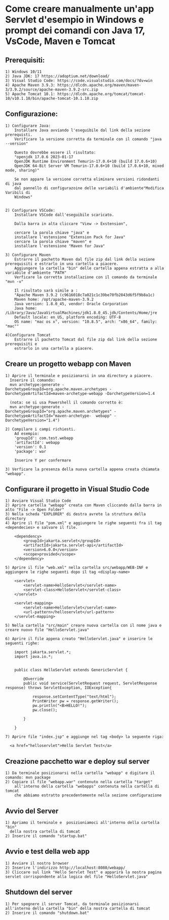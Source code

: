 # Come creare manualmente un'app Servlet d'esempio in Windows e prompt dei comandi con Java 17, VsCode, Maven e Tomcat

## Prerequisiti:

    1) Windows 10/11 
    2) Java JDK: 17 https://adoptium.net/download/
    3) Visual Studio Code: https://code.visualstudio.com/docs/?dv=win
    4) Apache Maven 3.9.3: https://dlcdn.apache.org/maven/maven-3/3.9.2/source/apache-maven-3.9.2-src.zip
    5) Apache Tomcat 10.1: https://dlcdn.apache.org/tomcat/tomcat-10/v10.1.10/bin/apache-tomcat-10.1.10.zip

        
## Configurazione:
        
        
    1) Configurare Java:
        Installare Java avviando l'eseguibile dal link della sezione prerequisti. 
        Verificare la versione corretta da terminale con il comando "java --version" 
        
        Questo dovrebbe essere il risultato:
        "openjdk 17.0.6 2023-01-17
        OpenJDK Runtime Environment Temurin-17.0.6+10 (build 17.0.6+10)
        OpenJDK 64-Bit Server VM Temurin-17.0.6+10 (build 17.0.6+10, mixed mode, sharing)"
        
        Se non appare la versione corretta eliminare versioni ridondanti di java 
        dal pannello di configurazoine delle variabili d'ambiente"Modifica Varibili di
        Windows"
    
    
    2) Configurare VSCode: 
        Installare VSCode dall'eseguibile scaricato. 
        
        Dalla barra in alta cliccare "View -> Exstension", 
        
        cercare la parola chiave "java" e 
        installare l'estensione "Extension Pack for Java"
        cercare la parola chiave "maven" e 
        installare l'estensione "Maven for Java" 
       
    3) Configurare Maven
        Estrarre il pachetto Maven dal file zip dal link della sezione prerequisiti e estrarlo in una cartella a piacere.
        Aggiungere la cartella "bin" delle cartella appena estratta a alla variabile d'ambiente "PATH"
        Verficare la corretta installazione con il comando da terminale "mvn -v"
    
        Il risultato sarà simile a :
        "Apache Maven 3.9.2 (c9616018c7a021c1c39be70fb2843d6f5f9b8a1c)
        Maven home: /opt/apache-maven-3.9.2
        Java version: 1.8.0_45, vendor: Oracle Corporation
        Java home: /Library/Java/JavaVirtualMachines/jdk1.8.0_45.jdk/Contents/Home/jre
        Default locale: en_US, platform encoding: UTF-8
        OS name: "mac os x", version: "10.8.5", arch: "x86_64", family: "mac""
    
    4)Configurare Tomcat
        Estrarre il pachetto Tomcat dal file zip dal link della sezione prerequisiti e 
        estrarlo in una cartella a piacere.
        

## Creare un progetto webapp con Maven

    1) Aprire il terminale e posizionarsi in una directory a piacere. 
      Inserire il comando: 
      mvn archetype:generate -DarchetypeGroupId=org.apache.maven.archetypes -DarchetypeArtifactId=maven-archetype-webapp -DarchetypeVersion=1.4
    
      (nota: se si usa Powershell il comando corretto è: 
      mvn archetype:generate -DarchetypeGroupId="org.apache.maven.archetypes" -DarchetypeArtifactId="maven-archetype-  webapp" -DarchetypeVersion="1.4")
      
    2) Compilare i campi richiesti. 
        Ad esempio:
        'groupId': com.test.webapp
        'artifactId': webapp
        'version': 0.1
        'package': war
      
        Inserire Y per confermare
        
    3) Verficare la presenza della nuova cartella appena creata chiamata "webapp".
        
## Configurare il progetto in Visual Studio Code
    1) Avviare Visual Studio Code
    2) Aprire cartella "webapp" creata con Maven cliccando dalla barra in alto "File -> Open Folder"
    3) Nella scheda "EXPLORER" di destra avrete la struttura della directory
    4) Aprire il file "pom.xml" e aggiungere le righe seguenti fra il tag <dependecies> e salvare il file.
    
        <dependency>
            <groupId>jakarta.servlet</groupId>
            <artifactId>jakarta.servlet-api</artifactId>
            <version>6.0.0</version>
            <scope>provided</scope>
        </dependency>
    
    5) Aprire il file "web.xml" nella cartella src/webapp/WEB-INF e aggiungere le righe seguenti dopo il tag <display-name>
    
        <servlet>
            <servlet-name>HelloServlet</servlet-name>
            <servlet-class>HelloServlet</servlet-class>
        </servlet>

        <servlet-mapping>
            <servlet-name>HelloServlet</servlet-name>
            <url-pattern>/helloservlet</url-pattern>
        </servlet-mapping>
        
    5) Nella cartella "src/main" creare nuova cartella con il nome java e creare nuovo file "HelloServlet.java"
    
    6) Aprire il file appena creato "HelloServlet.java" e inserire le seguenti righe:
    
        import jakarta.servlet.*;
        import java.io.*;


        public class HelloServlet extends GenericServlet {
          
            @Override
            public void service(ServletRequest request, ServletResponse response) throws ServletException, IOException{

                response.setContentType("text/html");
                PrintWriter pw = response.getWriter();
                pw.println("<B>HELLO!");
                pw.close();
                
            }

        }
        
    7) Aprire file "index.jsp" e aggiunge nel tag <body> la seguente riga:

      <a href="helloservlet">Hello Servlet Test</a>  


## Creazione pacchetto war e deploy sul server
    1) Da terminale posizionarsi nella cartella "webapp" e digitare il comando: mvn package
    2) Copiare il file "webapp.war" contenuto nella cartella "target" 
        all'interno della cartella "webapps" contenuta nella cartella di tomcat 
        che abbiamo estratto precedentemente nella sezione configurazione

## Avvio del Server
    1) Apriamo il terminale e  posizioniamoci all'interno della cartella "bin" 
      della nostra cartella di tomcat
    2) Inserire il comando "startup.bat"    

## Avvio e test della web app  
    1) Avviare il nostro browser
    2) Inserire l'indirizzo http://localhost:8080/webapp/
    3) Cliccare sul link "Hello Servlet Test" e apparirà la nostra pagina servlet corrispondente alla logica del file "HelloServlet.java"
    
## Shutdown del server
    1) Per spegnere il server Tomcat, da terminale posizionarsi all'interno della cartella "bin" della nostra cartella di tomcat
    2) Inserire il comando "shutdown.bat"
